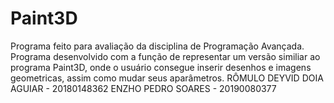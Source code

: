 # Paint3D
Programa feito para avaliação da disciplina de Programação Avançada.
Programa desenvolvido com a função de representar um versão similiar ao programa Paint3D, onde o usuário consegue inserir desenhos e imagens geometricas, assim como mudar seus aparâmetros.
RÔMULO DEYVID DOIA AGUIAR - 20180148362
ENZHO PEDRO SOARES - 20190080377
